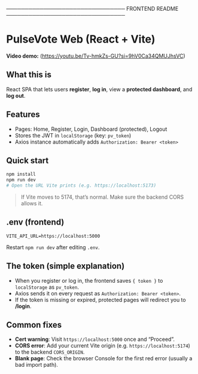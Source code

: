 ────────────────────────────────
FRONTEND README 
────────────────────────────────

# PulseVote Web (React + Vite)

**Video demo:** (https://youtu.be/Tv-hmkZs-GU?si=9hV0Ca34QMUJhsVC)

## What this is
React SPA that lets users **register**, **log in**, view a **protected dashboard**, and **log out**.

## Features
- Pages: Home, Register, Login, Dashboard (protected), Logout
- Stores the JWT in `localStorage` (key: `pv_token`)
- Axios instance automatically adds `Authorization: Bearer <token>`

## Quick start
```bash
npm install
npm run dev
# Open the URL Vite prints (e.g. https://localhost:5173)
```
> If Vite moves to 5174, that’s normal. Make sure the backend CORS allows it.

## .env (frontend)
```
VITE_API_URL=https://localhost:5000
```
Restart `npm run dev` after editing `.env`.

## The token (simple explanation)
- When you register or log in, the frontend saves `{ token }` to `localStorage` as `pv_token`.
- Axios sends it on every request as `Authorization: Bearer <token>`.
- If the token is missing or expired, protected pages will redirect you to **/login**.

## Common fixes
- **Cert warning**: Visit `https://localhost:5000` once and “Proceed”.
- **CORS error**: Add your current Vite origin (e.g. `https://localhost:5174`) to the backend `CORS_ORIGIN`.
- **Blank page**: Check the browser Console for the first red error (usually a bad import path).
